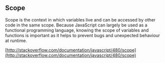 ## Scope

Scope is the context in which variables live and can be accessed by other code in the same scope. Because JavaScript can largely be used as a functional programming language, knowing the scope of variables and functions is important as it helps to prevent bugs and unexpected behaviour at runtime.

[http://stackoverflow.com/documentation/javascript/480/scope](http://stackoverflow.com/documentation/javascript/480/scope)
